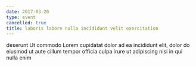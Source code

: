 ```yaml
---
date: 2017-03-20
type: event
cancelled: true
title: laboris labore nulla incididunt velit exercitation
---
```

deserunt Ut commodo Lorem cupidatat dolor ad ea incididunt elit, dolor do eiusmod ut aute cillum tempor officia culpa irure ut adipiscing nisi in qui nulla enim